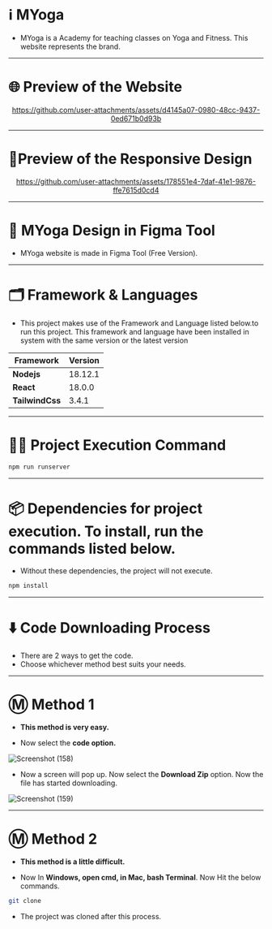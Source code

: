 # ℹ️ MYoga

* MYoga is a Academy for teaching classes on Yoga and Fitness. This website represents the brand.
---

# 🌐 Preview of the Website

<div align='center'>

https://github.com/user-attachments/assets/d4145a07-0980-48cc-9437-0ed671b0d93b

</div>

---

# 📱Preview of the Responsive Design

<div align='center'>

https://github.com/user-attachments/assets/178551e4-7daf-41e1-9876-ffe7615d0cd4

</div>

---

# 🎨 MYoga Design in Figma Tool

* MYoga website is made in Figma Tool (Free Version).

<div align='center'>



</div>

---

# 🗂️ Framework & Languages

* This project makes use of the Framework and Language listed below.to run this project. This framework and language have been installed in
system with the same version or the latest version

| Framework  | Version |
| ------------- | ------------- |
| **Nodejs**  | 18.12.1  |
| **React** | 18.0.0 |
| **TailwindCss** | 3.4.1 |

---

# 👨‍💻 Project Execution Command 

```bash 
npm run runserver
```

---

# 📦 Dependencies for project execution. To install, run the commands listed below. 

* Without these dependencies, the project will not execute.

```bash
npm install
```

---

# ⬇️ Code Downloading Process

* There are 2 ways to get the code.
* Choose whichever method best suits your needs. 

---

# Ⓜ️ Method 1

* **This method is very easy.**

* Now select the **code option.** 

![Screenshot (158)](https://user-images.githubusercontent.com/66934377/164152919-f2854829-535d-4227-9c2f-031f8051f6ac.png)

* Now a screen will pop up. Now select the **Download Zip** option. Now the file has started downloading.

![Screenshot (159)](https://user-images.githubusercontent.com/66934377/164153128-b64e85a2-e40c-4457-9835-a749ac79acd6.png)

---

# Ⓜ️ Method 2

* **This method is a little difficult.**

* Now In **Windows, open cmd, in Mac, bash Terminal**. Now Hit the below commands.

```bash
git clone
```

* The project was cloned after this process.
